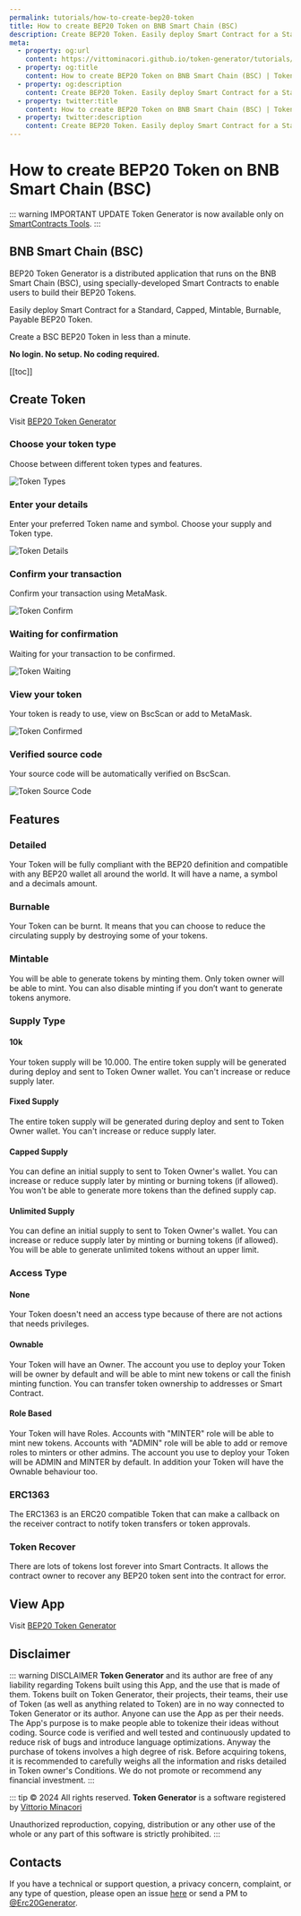 ```yaml
---
permalink: tutorials/how-to-create-bep20-token
title: How to create BEP20 Token on BNB Smart Chain (BSC)
description: Create BEP20 Token. Easily deploy Smart Contract for a Standard, Capped, Mintable, Burnable, Payable BEP20 Token.
meta:
  - property: og:url
    content: https://vittominacori.github.io/token-generator/tutorials/how-to-create-bep20-token/
  - property: og:title
    content: How to create BEP20 Token on BNB Smart Chain (BSC) | Token Generator
  - property: og:description
    content: Create BEP20 Token. Easily deploy Smart Contract for a Standard, Capped, Mintable, Burnable, Payable BEP20 Token.
  - property: twitter:title
    content: How to create BEP20 Token on BNB Smart Chain (BSC) | Token Generator
  - property: twitter:description
    content: Create BEP20 Token. Easily deploy Smart Contract for a Standard, Capped, Mintable, Burnable, Payable BEP20 Token.
---
```


# How to create BEP20 Token on BNB Smart Chain (BSC)

::: warning IMPORTANT UPDATE
Token Generator is now available only on [SmartContracts Tools](https://www.smartcontracts.tools/token-generator/).
:::

## BNB Smart Chain (BSC)

BEP20 Token Generator is a distributed application that runs on the BNB Smart Chain (BSC), using specially-developed Smart Contracts to enable users to build their BEP20 Tokens.

Easily deploy Smart Contract for a Standard, Capped, Mintable, Burnable, Payable BEP20 Token.

Create a BSC BEP20 Token in less than a minute.

**No login. No setup. No coding required.**

[[toc]]

## Create Token

Visit [BEP20 Token Generator](https://vittominacori.github.io/bep20-generator/)

### Choose your token type

Choose between different token types and features.

![Token Types](/token-generator/images/tutorials/create/bep20/token-types.png)

### Enter your details

Enter your preferred Token name and symbol. Choose your supply and Token type.

![Token Details](/token-generator/images/tutorials/create/bep20/token-details.png)

### Confirm your transaction

Confirm your transaction using MetaMask.

![Token Confirm](/token-generator/images/tutorials/create/bep20/token-confirm.png)

### Waiting for confirmation

Waiting for your transaction to be confirmed.

![Token Waiting](/token-generator/images/tutorials/create/bep20/token-waiting.png)

### View your token

Your token is ready to use, view on BscScan or add to MetaMask.

![Token Confirmed](/token-generator/images/tutorials/create/bep20/token-confirmed.png)

### Verified source code

Your source code will be automatically verified on BscScan.

![Token Source Code](/token-generator/images/tutorials/create/bep20/token-source-code.png)

## Features

### Detailed

Your Token will be fully compliant with the BEP20 definition and compatible with any BEP20 wallet all around the world. It will have a name, a symbol and a decimals amount.

### Burnable

Your Token can be burnt. It means that you can choose to reduce the circulating supply by destroying some of your tokens.

### Mintable

You will be able to generate tokens by minting them. Only token owner will be able to mint. You can also disable minting if you don’t want to generate tokens anymore.

### Supply Type

#### 10k

Your token supply will be 10.000. The entire token supply will be generated during deploy and sent to Token Owner wallet. You can't increase or reduce supply later.

#### Fixed Supply

The entire token supply will be generated during deploy and sent to Token Owner wallet. You can't increase or reduce supply later.

#### Capped Supply

You can define an initial supply to sent to Token Owner's wallet. You can increase or reduce supply later by minting or burning tokens (if allowed). You won't be able to generate more tokens than the defined supply cap.

#### Unlimited Supply

You can define an initial supply to sent to Token Owner's wallet. You can increase or reduce supply later by minting or burning tokens (if allowed). You will be able to generate unlimited tokens without an upper limit.

### Access Type

#### None

Your Token doesn't need an access type because of there are not actions that needs privileges.

#### Ownable

Your Token will have an Owner. The account you use to deploy your Token will be owner by default and will be able to mint new tokens or call the finish minting function. You can transfer token ownership to addresses or Smart Contract.

#### Role Based

Your Token will have Roles. Accounts with "MINTER" role will be able to mint new tokens. Accounts with "ADMIN" role will be able to add or remove roles to minters or other admins. The account you use to deploy your Token will be ADMIN and MINTER by default. In addition your Token will have the Ownable behaviour too.

### ERC1363

The ERC1363 is an ERC20 compatible Token that can make a callback on the receiver contract to notify token transfers or token approvals.

### Token Recover

There are lots of tokens lost forever into Smart Contracts. It allows the contract owner to recover any BEP20 token sent into the contract for error.

## View App

Visit [BEP20 Token Generator](https://vittominacori.github.io/bep20-generator/)

## Disclaimer

::: warning DISCLAIMER
**Token Generator** and its author are free of any liability
regarding Tokens built using this App, and the use that is made of
them. Tokens built on Token Generator, their projects, their teams,
their use of Token (as well as anything related to Token) are in no
way connected to Token Generator or its author.
Anyone can use the App as per their needs. The App's purpose is to
make people able to tokenize their ideas without coding. Source code
is verified and well tested and continuously updated to reduce risk
of bugs and introduce language optimizations. Anyway the purchase of
tokens involves a high degree of risk. Before acquiring tokens, it
is recommended to carefully weighs all the information and risks
detailed in Token owner's Conditions. We do not promote or recommend
any financial investment.
:::

::: tip &copy; 2024 All rights reserved.
**Token Generator** is a software registered by [Vittorio Minacori](https://vittorio.minacori.me)

Unauthorized reproduction, copying, distribution or any other use of the whole or any part of this software is strictly prohibited.
:::

## Contacts

If you have a technical or support question, a privacy concern, complaint, or any type of question, please open an issue [here](https://github.com/vittominacori/token-generator/issues) or send a PM to [@Erc20Generator](https://twitter.com/Erc20Generator).
